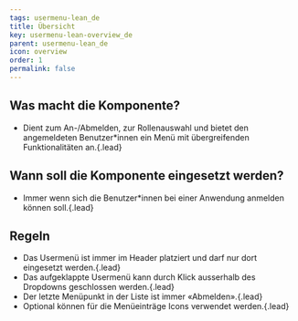 ```yaml
---
tags: usermenu-lean_de
title: Übersicht
key: usermenu-lean-overview_de
parent: usermenu-lean_de
icon: overview
order: 1
permalink: false  
---
```


## Was macht die Komponente?
* Dient zum An-/Abmelden, zur Rollenauswahl und bietet den angemeldeten Benutzer*innen ein Menü mit übergreifenden Funktionalitäten an.{.lead}

## Wann soll die Komponente eingesetzt werden?
* Immer wenn sich die Benutzer*innen bei einer Anwendung anmelden können soll.{.lead}

## Regeln
* Das Usermenü ist immer im Header platziert und darf nur dort eingesetzt werden.{.lead}
* Das aufgeklappte Usermenü kann durch Klick ausserhalb des Dropdowns geschlossen werden.{.lead}
* Der letzte Menüpunkt in der Liste ist immer «Abmelden».{.lead}
* Optional können für die Menüeinträge Icons verwendet werden.{.lead}
